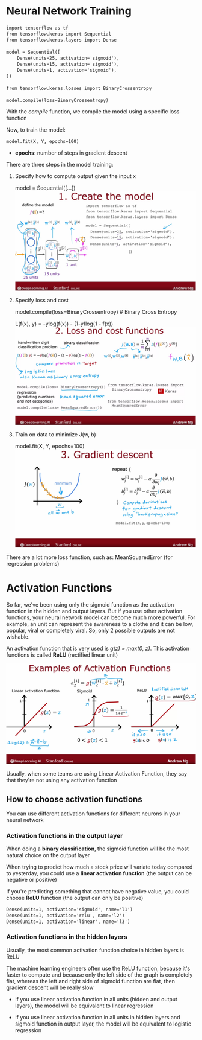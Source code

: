 # Neural Network Training

```
import tensorflow as tf
from tensorflow.keras import Sequential
from tensorflow.keras.layers import Dense

model = Sequential([
    Dense(units=25, activation='sigmoid'),
    Dense(units=15, activation='sigmoid'),
    Dense(units=1, activation='sigmoid'),
])

from tensorflow.keras.losses import BinaryCrossentropy

model.compile(loss=BinaryCrossentropy)
```

With the *compile* function, we compile the model using a specific loss function

Now, to train the model:

```
model.fit(X, Y, epochs=100)
```

* **epochs**: number of steps in gradient descent

There are three steps in the model training:

1. Specify how to compute output given the input x

    model = Sequential([...])
    ![create-the-model-step](/Machine%20Learning%20Specialization/Advanced%20Learning%20Algorithms/assets/module2/create_model_step.png)
2. Specify loss and cost

    model.compile(loss=BinaryCrossentropy) # Binary Cross Entropy

    L(f(x), y) = -ylog(f(x)) - (1-y)log(1 - f(x))
    ![loss-and-cost-functions-step](/Machine%20Learning%20Specialization/Advanced%20Learning%20Algorithms/assets/module2/cost_loss_functions_step.png)
3. Train on data to minimize J(w, b)
    
    model.fit(X, Y, epochs=100)
    ![gradient-descent-step](/Machine%20Learning%20Specialization/Advanced%20Learning%20Algorithms/assets/module2/gradient_descent_step.png)

There are a lot more loss function, such as: MeanSquaredError (for regression problems)


# Activation Functions

So far, we've been using only the sigmoid function as the activation function in the hidden and output layers. But if you use other activation functions, your neural network model can become much more powerful. For example, an unit can represent the awareness to a clothe and it can be low, popular, viral or completely viral. So, only 2 possible outputs are not wishable.

An activation function that is very used is *g(z) = max(0, z)*. This activation functions is called **ReLU** (rectified linear unit)

![common-activation-functions](/Machine%20Learning%20Specialization/Advanced%20Learning%20Algorithms/assets/module2/common_activation_functions.png)

Usually, when some teams are using Linear Activation Function, they say that they're not using any activation function

## How to choose activation functions

You can use different activation functions for different neurons in your neural network

### Activation functions in the output layer

When doing a **binary classification**, the sigmoid function will be the most natural choice on the output layer

When trying to predict how much a stock price will variate today compared to yesterday, you could use a **linear activation function** (the output can be negative or positive)

If you're predicting something that cannot have negative value, you could choose **ReLU** function (the output can only be positive)

```
Dense(units=1, activation='sigmoid', name='l1')
Dense(units=1, activation='relu', name='l2')
Dense(units=1, activation='linear', name='l3')
```

### Activation functions in the hidden layers

Usually, the most common activation function choice in hidden layers is ReLU

The machine learning engineers often use the ReLU function, because it's faster to compute and because only the left side of the graph is completely flat, whereas the left and right side of sigmoid function are flat, then gradient descent will be really slow

* If you use linear activation function in all units (hidden and output layers), the model will be equivalent to linear regression

* If you use linear activation function in all units in hidden layers and sigmoid function in output layer, the model will be equivalent to logistic regression